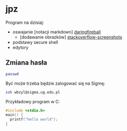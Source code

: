 jpz
===

Program na dzisiaj:

* oswajanie [notacji markdown] [daringfireball]
  - [dodawanie obrazków] [stackoverflow-screenshots]
* podstawy secure shell
* edytory


## Zmiana hasła

```sh
passwd
```

Być może trzeba będzie zalogować się na Sigmę:

```sh
ssh wbzyl@sigma.ug.edu.pl
```

Przykładowy program w C:

```c
#include <stdio.h>
main() {
  printf("hello world");
}
```


[daringfireball]: http://stackoverflow.com/questions/10189356/how-to-add-screenshot-to-readmes-in-github-repository
[stackoverflow-screenshots]: http://stackoverflow.com/questions/10189356/how-to-add-screenshot-to-readmes-in-github-repository
